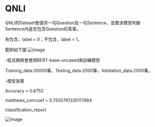 # QNLI

QNLI的Dataset會提供一句Question及一句Sentence，並要求模型判斷Sentence內是否包含Question的答案。

有包含，label = 0；不包含，label = 1。

範例如下圖
![image](https://user-images.githubusercontent.com/88367016/151115003-7e46cdea-fc1d-4c12-bc1e-283131d2a07d.png)



-程式碼將會使用BERT-base-uncased來訓練模型

Training_data:20000筆，Testing_data:2000筆，Validation_data:2000筆。


-模型效果

Accuracy = 0.8752

matthews_corrcoef = 0.7505791330117884

classification_report

![image](https://user-images.githubusercontent.com/88367016/151115826-1d301ce3-e82d-4c3a-98e8-b725fc2e963f.png)
